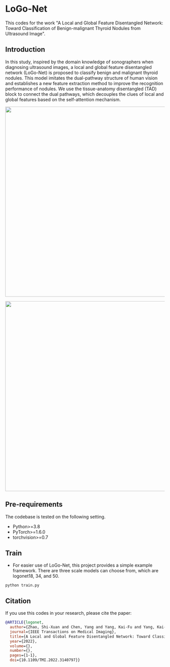 # LoGo-Net
This codes for the work "A Local and Global Feature Disentangled Network: Toward Classification of Benign-malignant Thyroid Nodules from Ultrasound Image".

## Introduction
In this study, inspired by the domain knowledge of sonographers when diagnosing ultrasound images, a local and global feature disentangled network (LoGo-Net) is proposed to classify benign and malignant thyroid nodules. This model imitates the dual-pathway structure of human vision and establishes a new feature extraction method to improve the recognition performance of nodules. We use the tissue-anatomy disentangled (TAD) block to connect the dual pathways, which decouples the clues of local and global features based on the self-attention mechanism.
<p align="center">
  <img src="https://github.com/Phanzsx/LoGo-Net/blog/main/graph/model4.png" width="600" />
</p>
<p align="center">
  <img src="https://github.com/Phanzsx/LoGo-Net/blog/main/graph/module3.png" width="600" />
</p>

## Pre-requirements
The codebase is tested on the following setting.
* Python>=3.8
* PyTorch>=1.6.0
* torchvision>=0.7

## Train
* For easier use of LoGo-Net, this project provides a simple example framework. There are three scale models can choose from, which are logonet18, 34, and 50.
```
python train.py
```

## Citation
If you use this codes in your research, please cite the paper:
```BibTex
@ARTICLE{logonet,
  author={Zhao, Shi-Xuan and Chen, Yang and Yang, Kai-Fu and Yang, Kai-Fu and Luo, Yan and Ma, Bu-Yun and Li, Yong-Jie},
  journal={IEEE Transactions on Medical Imaging}, 
  title={A Local and Global Feature Disentangled Network: Toward Classification of Benign-malignant Thyroid Nodules from Ultrasound Image}, 
  year={2022},
  volume={},
  number={},
  pages={1-1},
  doi={10.1109/TMI.2022.3140797}}
```